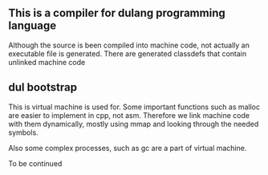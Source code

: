 ## This is a compiler for dulang programming language

Although the source is been compiled into machine code, not actually an executable file is generated.
There are generated classdefs that contain unlinked machine code

## dul bootstrap

This is virtual machine is used for. Some important functions such as malloc are easier to implement in cpp, not asm. Therefore we link machine code with them dynamically, mostly using mmap and looking through the needed symbols.

Also some complex processes, such as gc are a part of virtual machine.


To be continued
